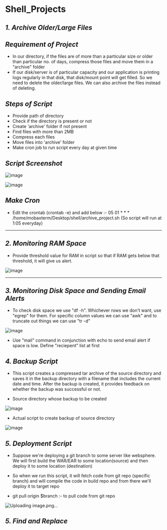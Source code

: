 # Shell_Projects

*1. Archive Older/Large Files*
-
_*Requirement of Project*_
-
- In our directory, if the files are of more than a particular size or older than particular no. of days, compress those files and move them in a "archive" folder
- If our disk/server is of particular capacity and our application is printing logs regularly in that disk, that disk/mount point will get filled. So we need to delete the older/large files. We can also archive the files instead of deleting.

_*Steps of Script*_
- 
- Provide path of directory
- Check if the directory is present or not
- Create 'archive' folder if not present
- Find files with more than 2MB
- Compress each files
- Move files into 'archive' folder
- Make cron job to run script every day at given time

_*Script Screenshot*_
-
![image](https://github.com/user-attachments/assets/02c118cd-6fe6-4d5e-ba94-5feee9b08d9b)

![image](https://github.com/user-attachments/assets/40d83486-08ab-40fa-b9ee-fff1fd7a69e9)

_*Make Cron*_
-
- Edit the crontab (crontab -e) and add below :- 05 01 * * * /home/mobaxterm/Desktop/shell/archive_project.sh  (So script will run at 1:05 everyday)

----------------------------------------------------------------------------------------------------------------------------------------------------------------------

*2. Monitoring RAM Space*
-
- Provide threshold value for RAM in script so that if RAM gets below that threshold, it will give us alert.

![image](https://github.com/user-attachments/assets/22df84cb-575f-4710-8d0b-11c908c1e064)

----------------------------------------------------------------------------------------------------------------------------------------------------------------------

*3. Monitoring Disk Space and Sending Email Alerts*
-
- To check disk space we use "df -h". Whichever rows we don't want, use "egrep" for them. For specific column values we can use "awk" and to truncate out things we can use "tr -d"

![image](https://github.com/user-attachments/assets/604aa4c2-1c4e-49b2-904f-26b8d595854c)

- Use "mail" command in conjunction with echo to send email alert if space is low. Define "reciepent" list at first

*4. Backup Script*
-
- This script creates a compressed tar archive of the source directory and saves it in the backup directory with a filename that includes the current date and time. After the backup is created, it provides feedback on whether the backup was successful or not.

- Source directory whose backup to be created

![image](https://github.com/user-attachments/assets/fc76db55-cb86-40dd-a7bd-c06a95afead6)


- Actual script to create backup of source directory

![image](https://github.com/user-attachments/assets/8fe4c3f0-eb05-4946-8397-9cc728ab898b)

*5. Deployment Script*
-
- Suppose we're deploying a git branch to some server like websphere. We will first build the WAR/EAR to some location(source) and then deploy it to some location (destination)

- So when we run this script, it will fetch code from git repo (specific branch) and will compile the code in build repo and from there we'll deploy it to target repo
- git pull origin $branch :- to pull code from git repo

![Uploading image.png…]()

*5. Find and Replace*
-



